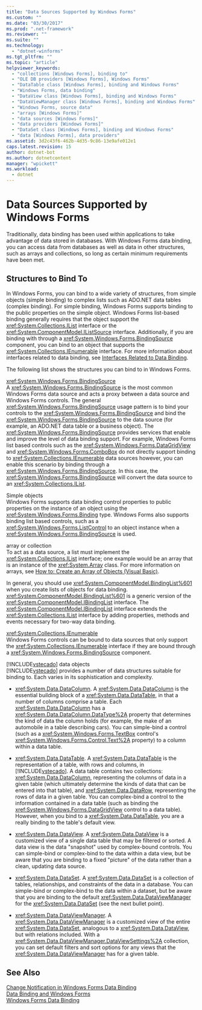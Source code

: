```yaml
---
title: "Data Sources Supported by Windows Forms"
ms.custom: ""
ms.date: "03/30/2017"
ms.prod: ".net-framework"
ms.reviewer: ""
ms.suite: ""
ms.technology: 
  - "dotnet-winforms"
ms.tgt_pltfrm: ""
ms.topic: "article"
helpviewer_keywords: 
  - "collections [Windows Forms], binding to"
  - "OLE DB providers [Windows Forms], Windows Forms"
  - "DataTable class [Windows Forms], binding and Windows Forms"
  - "Windows Forms, data binding"
  - "DataView class [Windows Forms], binding and Windows Forms"
  - "DataViewManager class [Windows Forms], binding and Windows Forms"
  - "Windows Forms, source data"
  - "arrays [Windows Forms]"
  - "data sources [Windows Forms]"
  - "data providers [Windows Forms]"
  - "DataSet class [Windows Forms], binding and Windows Forms"
  - "data [Windows Forms], data providers"
ms.assetid: 3d2c43f6-462b-4d35-9c86-13e9afe012e1
caps.latest.revision: 15
author: dotnet-bot
ms.author: dotnetcontent
manager: "wpickett"
ms.workload: 
  - dotnet
---
```

# Data Sources Supported by Windows Forms
Traditionally, data binding has been used within applications to take advantage of data stored in databases. With Windows Forms data binding, you can access data from databases as well as data in other structures, such as arrays and collections, so long as certain minimum requirements have been met.  
  
## Structures to Bind To  
 In Windows Forms, you can bind to a wide variety of structures, from simple objects (simple binding) to complex lists such as ADO.NET data tables (complex binding). For simple binding, Windows Forms supports binding to the public properties on the simple object. Windows Forms list-based binding generally requires that the object support the <xref:System.Collections.IList> interface or the <xref:System.ComponentModel.IListSource> interface. Additionally, if you are binding with through a <xref:System.Windows.Forms.BindingSource> component, you can bind to an object that supports the <xref:System.Collections.IEnumerable> interface. For more information about interfaces related to data binding, see [Interfaces Related to Data Binding](../../../docs/framework/winforms/interfaces-related-to-data-binding.md).  
  
 The following list shows the structures you can bind to in Windows Forms.  
  
 <xref:System.Windows.Forms.BindingSource>  
 A <xref:System.Windows.Forms.BindingSource> is the most common Windows Forms data source and acts a proxy between a data source and Windows Forms controls. The general <xref:System.Windows.Forms.BindingSource> usage pattern is to bind your controls to the <xref:System.Windows.Forms.BindingSource> and bind the <xref:System.Windows.Forms.BindingSource> to the data source (for example, an ADO.NET data table or a business object). The <xref:System.Windows.Forms.BindingSource> provides services that enable and improve the level of data binding support. For example, Windows Forms list based controls such as the <xref:System.Windows.Forms.DataGridView> and <xref:System.Windows.Forms.ComboBox> do not directly support binding to <xref:System.Collections.IEnumerable> data sources however, you can enable this scenario by binding through a <xref:System.Windows.Forms.BindingSource>. In this case, the <xref:System.Windows.Forms.BindingSource> will convert the data source to an <xref:System.Collections.IList>.  
  
 Simple objects  
 Windows Forms supports data binding control properties to public properties on the instance of an object using the <xref:System.Windows.Forms.Binding> type. Windows Forms also supports binding list based controls, such as a <xref:System.Windows.Forms.ListControl> to an object instance when a <xref:System.Windows.Forms.BindingSource> is used.  
  
 array or collection  
 To act as a data source, a list must implement the <xref:System.Collections.IList> interface; one example would be an array that is an instance of the <xref:System.Array> class. For more information on arrays, see [How to: Create an Array of Objects (Visual Basic)](http://msdn.microsoft.com/library/6b64e069-0387-400c-9081-3bdc581020c3).  
  
 In general, you should use <xref:System.ComponentModel.BindingList%601> when you create lists of objects for data binding. <xref:System.ComponentModel.BindingList%601> is a generic version of the <xref:System.ComponentModel.IBindingList> interface. The <xref:System.ComponentModel.IBindingList> interface extends the <xref:System.Collections.IList> interface by adding properties, methods and events necessary for two-way data binding.  
  
 <xref:System.Collections.IEnumerable>  
 Windows Forms controls can be bound to data sources that only support the <xref:System.Collections.IEnumerable> interface if they are bound through a <xref:System.Windows.Forms.BindingSource> component.  
  
 [!INCLUDE[vstecado](../../../includes/vstecado-md.md)] data objects  
 [!INCLUDE[vstecado](../../../includes/vstecado-md.md)] provides a number of data structures suitable for binding to. Each varies in its sophistication and complexity.  
  
-   <xref:System.Data.DataColumn>. A <xref:System.Data.DataColumn> is the essential building block of a <xref:System.Data.DataTable>, in that a number of columns comprise a table. Each <xref:System.Data.DataColumn> has a <xref:System.Data.DataColumn.DataType%2A> property that determines the kind of data the column holds (for example, the make of an automobile in a table describing cars). You can simple-bind a control (such as a <xref:System.Windows.Forms.TextBox> control's <xref:System.Windows.Forms.Control.Text%2A> property) to a column within a data table.  
  
-   <xref:System.Data.DataTable>. A <xref:System.Data.DataTable> is the representation of a table, with rows and columns, in [!INCLUDE[vstecado](../../../includes/vstecado-md.md)]. A data table contains two collections: <xref:System.Data.DataColumn>, representing the columns of data in a given table (which ultimately determine the kinds of data that can be entered into that table), and <xref:System.Data.DataRow>, representing the rows of data in a given table. You can complex-bind a control to the information contained in a data table (such as binding the <xref:System.Windows.Forms.DataGridView> control to a data table). However, when you bind to a <xref:System.Data.DataTable>, you are a really binding to the table's default view.  
  
-   <xref:System.Data.DataView>. A <xref:System.Data.DataView> is a customized view of a single data table that may be filtered or sorted. A data view is the data "snapshot" used by complex-bound controls. You can simple-bind or complex-bind to the data within a data view, but be aware that you are binding to a fixed "picture" of the data rather than a clean, updating data source.  
  
-   <xref:System.Data.DataSet>. A <xref:System.Data.DataSet> is a collection of tables, relationships, and constraints of the data in a database. You can simple-bind or complex-bind to the data within a dataset, but be aware that you are binding to the default <xref:System.Data.DataViewManager> for the <xref:System.Data.DataSet> (see the next bullet point).  
  
-   <xref:System.Data.DataViewManager>. A <xref:System.Data.DataViewManager> is a customized view of the entire <xref:System.Data.DataSet>, analogous to a <xref:System.Data.DataView>, but with relations included. With a <xref:System.Data.DataViewManager.DataViewSettings%2A> collection, you can set default filters and sort options for any views that the <xref:System.Data.DataViewManager> has for a given table.  
  
## See Also  
 [Change Notification in Windows Forms Data Binding](../../../docs/framework/winforms/change-notification-in-windows-forms-data-binding.md)  
 [Data Binding and Windows Forms](../../../docs/framework/winforms/data-binding-and-windows-forms.md)  
 [Windows Forms Data Binding](../../../docs/framework/winforms/windows-forms-data-binding.md)
